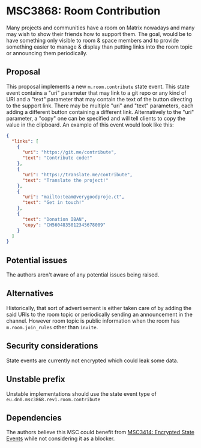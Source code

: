 # MSC3868: Room Contribution

Many projects and communities have a room on Matrix nowadays and many may wish to show their friends how to support
them.
The goal, would be to have something only visible to room & space members and to provide something easier to manage &
display than putting links into the room topic or announcing them periodically.

## Proposal

This proposal implements a new `m.room.contribute` state event. This state event contains a "uri" parameter that may
link to a git repo or any kind of URI and a "text" parameter that may contain the text of the button directing to the
support link. There may be multiple "uri" and "text" parameters, each adding a different button containing a different
link. Alternatively to the "uri" parameter, a "copy" one can be specified and will tell clients to copy the value in
the clipboard.
An example of this event would look like this:

```json
{
  "links": [
    {
      "uri": "https://git.me/contribute",
      "text": "Contribute code!"
    },
    {
      "uri": "https://translate.me/contribute",
      "text": "Translate the project!"
    },
    {
      "uri": "mailto:team@verygoodproje.ct",
      "text": "Get in touch!"
    },
    {
      "text": "Donation IBAN",
      "copy": "CH5604835012345678009"
    }
  ]
}
```

## Potential issues

The authors aren't aware of any potential issues being raised.

## Alternatives

Historically, that sort of advertisement is either taken care of by adding the said URIs to the room topic or
periodically sending an announcement in the channel. However room topic is public information when the room
has `m.room.join_rules` other than `invite`.

## Security considerations

State events are currently not encrypted which could leak some data.

## Unstable prefix

Unstable implementations should use the state event type of `eu.dn0.msc3868.rev1.room.contribute`

## Dependencies

The authors believe this MSC could benefit from
[MSC3414: Encrypted State Events](https://github.com/matrix-org/matrix-spec-proposals/pull/3414)
while not considering it as a blocker.
